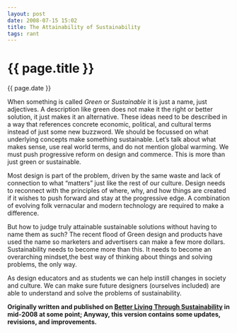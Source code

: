 ```yaml
---
layout: post
date: 2008-07-15 15:02
title: The Attainability of Sustainability
tags: rant
---
```


{{ page.title }}
================

<p class="meta">{{ page.date }}</p>

When something is called _Green_ or _Sustainable_ it is just a name, just adjectives. A description like green does not make it the right or better solution, it just makes it an alternative. These ideas need to be described in a way that references concrete economic, political, and cultural terms instead of just some new buzzword. We should be focussed on what underlying concepts make something sustainable. Let’s talk about what makes sense, use real world terms, and do not mention global warming. We must push progressive reform on design and commerce. This is more than just green or sustainable.

Most design is part of the problem, driven by the same waste and lack of connection to what “matters” just like the rest of our culture. Design needs to reconnect with the principles of where, why, and how things are created if it wishes to push forward and stay at the progressive edge. A combination of evolving folk vernacular and modern technology are required to make a difference.

But how to judge truly attainable sustainable solutions without having to name them as such? The recent flood of Green design and products have used the name so marketers and advertisers can make a few more dollars. Sustainability needs to become more than this. It needs to become an overarching mindset,the best way of thinking about things and solving problems, the only way.

As design educators and as students we can help instill changes in society and culture. We can make sure future designers (ourselves included) are able to understand and solve the problems of sustainability.

**Originally written and published on [Better Living Through Sustainability](http://betterlivingthroughsustainability.com/node/7) in mid-2008 at some point; Anyway, this version contains some updates, revisions, and improvements.**
